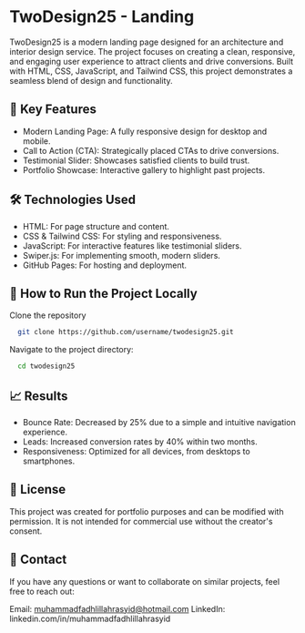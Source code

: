 
# TwoDesign25 - Landing

TwoDesign25 is a modern landing page designed for an architecture and interior design service. The project focuses on creating a clean, responsive, and engaging user experience to attract clients and drive conversions. Built with HTML, CSS, JavaScript, and Tailwind CSS, this project demonstrates a seamless blend of design and functionality.

## 🌟 Key Features

- Modern Landing Page: A fully responsive design for desktop and mobile.
- Call to Action (CTA): Strategically placed CTAs to drive conversions.
- Testimonial Slider: Showcases satisfied clients to build trust.
- Portfolio Showcase: Interactive gallery to highlight past projects.

## 🛠️ Technologies Used

- HTML: For page structure and content.
- CSS & Tailwind CSS: For styling and responsiveness.
- JavaScript: For interactive features like testimonial sliders.
- Swiper.js: For implementing smooth, modern sliders.
- GitHub Pages: For hosting and deployment.


## 🚀 How to Run the Project Locally

Clone the repository

```bash
  git clone https://github.com/username/twodesign25.git
```

Navigate to the project directory:

```bash
  cd twodesign25
```

## 📈 Results
- Bounce Rate: Decreased by 25% due to a simple and intuitive navigation experience.
- Leads: Increased conversion rates by 40% within two months.
- Responsiveness: Optimized for all devices, from desktops to smartphones.

## 📝 License
This project was created for portfolio purposes and can be modified with permission. It is not intended for commercial use without the creator's consent.

## 👋 Contact
If you have any questions or want to collaborate on similar projects, feel free to reach out:

Email: muhammadfadhlillahrasyid@hotmail.com
LinkedIn: linkedin.com/in/muhammadfadhlillahrasyid